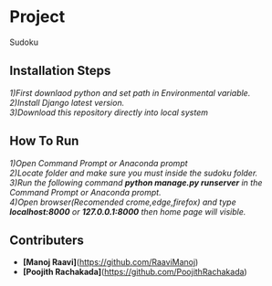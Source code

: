 # **Project**
Sudoku
## **Installation Steps**
*1)First downlaod python and set path in Environmental variable.</br>2)Install Django latest version.</br>3)Download this repository directly into local system*
## **How To Run**
*1)Open Command Prompt or Anaconda prompt</br>2)Locate folder and make sure you must inside the sudoku folder.</br>3)Run the following command **python manage.py runserver** in the Command Prompt or Anaconda prompt.</br>4)Open browser(Recomended crome,edge,firefox) and type **localhost:8000** or **127.0.0.1:8000** then home page will visible.*</br>
## **Contributers**
* **[Manoj Raavi]**(https://github.com/RaaviManoj)
* **[Poojith Rachakada]**(https://github.com/PoojithRachakada)
